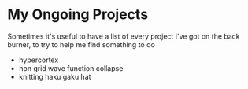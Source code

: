 # My Ongoing Projects

Sometimes it's useful to have a list of every project I've got on the back burner, to try to help me find something to do

- hypercortex
- non grid wave function collapse
- knitting haku gaku hat

